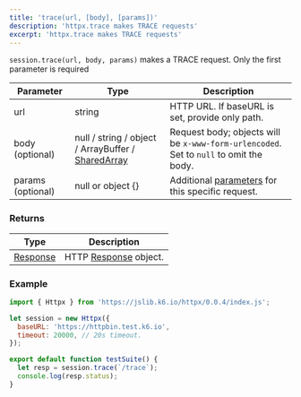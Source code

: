 ```yaml
---
title: 'trace(url, [body], [params])'
description: 'httpx.trace makes TRACE requests'
excerpt: 'httpx.trace makes TRACE requests'
---
```


`session.trace(url, body, params)` makes a TRACE request. Only the first parameter is required

| Parameter         | Type                                                                                            | Description                                                                              |
| ----------------- | ----------------------------------------------------------------------------------------------- | ---------------------------------------------------------------------------------------- |
| url               | string                                                                                          | HTTP URL. If baseURL is set, provide only path.                                          |
| body (optional)   | null / string / object / ArrayBuffer / [SharedArray](/javascript-api/v0.32/k6-data/sharedarray) | Request body; objects will be `x-www-form-urlencoded`. Set to `null` to omit the body.   |
| params (optional) | null or object {}                                                                               | Additional [parameters](/javascript-api/v0.32/k6-http/params) for this specific request. |

### Returns

| Type                                               | Description                                                     |
| -------------------------------------------------- | --------------------------------------------------------------- |
| [Response](/javascript-api/v0.32/k6-http/response) | HTTP [Response](/javascript-api/v0.32/k6-http/response) object. |

### Example

<CodeGroup labels={[]}>

```javascript
import { Httpx } from 'https://jslib.k6.io/httpx/0.0.4/index.js';

let session = new Httpx({
  baseURL: 'https://httpbin.test.k6.io',
  timeout: 20000, // 20s timeout.
});

export default function testSuite() {
  let resp = session.trace(`/trace`);
  console.log(resp.status);
}
```

</CodeGroup>
